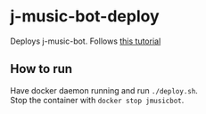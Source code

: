 # j-music-bot-deploy

Deploys j-music-bot. Follows [this tutorial](https://jmusicbot.com/setup)

## How to run

Have docker daemon running and run `./deploy.sh`.  
Stop the container with `docker stop jmusicbot`.
